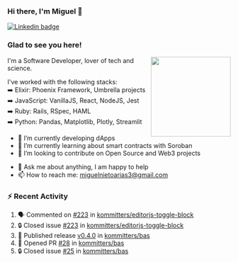 ### Hi there, I'm Miguel 👋

<a href="https://linkedin.com/in/miguelnietoa/" target="_blank" rel="noopener noreferrer">
  <img src="https://img.shields.io/badge/-LinkedIn-0e76a8?style=flat-square&logo=Linkedin&logoColor=white" alt="Linkedin badge">
</a>
<!-- [![Website Badge](https://img.shields.io/badge/Website-3b5998?style=flat-square&logo=google-chrome&logoColor=white)](#notavailablenow#) 

<img src="https://i.imgur.com/tbrLrt5.gif" width=400 alt="Coding GIF" align="right"/>
-->


### Glad to see you here!
<a href="https://github.com/miguelnietoa"><img src="https://github-readme-stats-git-masterrstaa-rickstaa.vercel.app/api?username=miguelnietoa&show_icons=true&hide_border=true&count_private=true&include_all_commits=true&theme=tokyonight" height="180em" align="right"/></a>
I'm a Software Developer, lover of tech and science. 

I've worked with the following stacks:\
➡️ Elixir: Phoenix Framework, Umbrella projects\
➡️ JavaScript: VanillaJS, React, NodeJS, Jest\
➡️ Ruby: Rails, RSpec, HAML\
➡️ Python: Pandas, Matplotlib, Plotly, Streamlit

- 🔭 I’m currently developing dApps
- 🌱 I’m currently learning about smart contracts with Soroban
- 👯 I’m looking to contribute on Open Source and Web3 projects
<!-- 
- 😄 I just finished a Machine Learning course! 
- 🤔 I’m looking for help with ...
-->
- 💬 Ask me about anything, I am happy to help
- 📫 How to reach me: miguelnietoarias3@gmail.com


### ⚡ Recent Activity

<!--START_SECTION:activity-->
1. 🗣 Commented on [#223](https://github.com/kommitters/editorjs-toggle-block/issues/223#issuecomment-2076004596) in [kommitters/editorjs-toggle-block](https://github.com/kommitters/editorjs-toggle-block)
2. 🔒 Closed issue [#223](https://github.com/kommitters/editorjs-toggle-block/issues/223) in [kommitters/editorjs-toggle-block](https://github.com/kommitters/editorjs-toggle-block)
3. 🚀 Published release [v0.4.0](https://github.com/kommitters/bas/releases/tag/v0.4.0) in [kommitters/bas](https://github.com/kommitters/bas)
4. 💪 Opened PR [#28](https://github.com/kommitters/bas/pull/28) in [kommitters/bas](https://github.com/kommitters/bas)
5. 🔒 Closed issue [#25](https://github.com/kommitters/bas/issues/25) in [kommitters/bas](https://github.com/kommitters/bas)
<!--END_SECTION:activity-->
